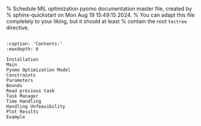 % Schedule MIL optimization pyomo documentation master file, created by
% sphinx-quickstart on Mon Aug 19 15:49:15 2024.
% You can adapt this file completely to your liking, but it should at least
% contain the root `toctree` directive.



```{include} ../../README.md
```


```{toctree}
:caption: 'Contents:'
:maxdepth: 6

Installation
Main
Pyomo Optimization Model
Constraints
Parameters
Bounds
Read previous task
Task Manager
Time Handling
Handling Unfeasibility
Plot Results
Example
```


